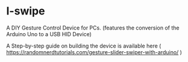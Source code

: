 # I-swipe
A DIY Gesture Control Device for PCs. (features the conversion of the Arduino Uno to a USB HID Device)

A Step-by-step guide on building the device is available here ( https://randomnerdtutorials.com/gesture-slider-swiper-with-arduino/ )
